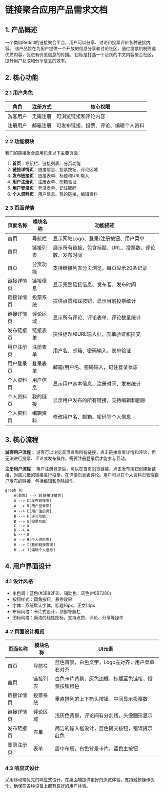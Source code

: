 # 链接聚合应用产品需求文档

## 1. 产品概述
一个类似Reddit的链接聚合平台，用户可以分享、讨论和投票评价各种链接内容。
该产品旨在为用户提供一个开放的信息分享和讨论社区，通过投票机制筛选优质内容，促进有价值信息的传播。
目标是打造一个活跃的中文内容聚合社区，提升用户获取和分享信息的效率。

## 2. 核心功能

### 2.1 用户角色
| 角色 | 注册方式 | 核心权限 |
|------|----------|----------|
| 游客用户 | 无需注册 | 可浏览链接和评论内容 |
| 注册用户 | 邮箱注册 | 可发布链接、投票、评论、编辑个人资料 |

### 2.2 功能模块
我们的链接聚合应用包含以下主要页面：
1. **首页**：导航栏、链接列表、分页功能
2. **链接详情页**：链接信息、投票按钮、评论区域
3. **发布链接页**：链接表单、标题和URL输入
4. **用户注册页**：注册表单、邮箱验证
5. **用户登录页**：登录表单、记住密码
6. **个人资料页**：用户信息、我的链接、编辑资料

### 2.3 页面详情
| 页面名称 | 模块名称 | 功能描述 |
|----------|----------|----------|
| 首页 | 导航栏 | 显示网站Logo、登录/注册按钮、用户菜单 |
| 首页 | 链接列表 | 展示所有链接，包含标题、URL、投票数、评论数、发布时间 |
| 首页 | 分页功能 | 支持链接列表分页浏览，每页显示20条记录 |
| 链接详情页 | 链接信息 | 显示完整链接信息、发布者、发布时间 |
| 链接详情页 | 投票系统 | 提供点赞和踩按钮，显示当前投票统计 |
| 链接详情页 | 评论区域 | 显示所有评论、评论表单、评论数量统计 |
| 发布链接页 | 链接表单 | 提供标题和URL输入框，表单验证和提交 |
| 用户注册页 | 注册表单 | 用户名、邮箱、密码输入，表单验证 |
| 用户登录页 | 登录表单 | 邮箱/用户名、密码输入，记住登录状态 |
| 个人资料页 | 用户信息 | 显示用户基本信息、注册时间、发布统计 |
| 个人资料页 | 我的链接 | 显示用户发布的所有链接，支持编辑和删除 |
| 个人资料页 | 编辑资料 | 修改用户名、邮箱、密码等个人信息 |

## 3. 核心流程

**游客用户流程：**
游客可以浏览首页查看所有链接，点击链接查看详情和评论，但无法进行投票、评论或发布操作。需要注册登录后才能参与互动。

**注册用户流程：**
用户注册登录后，可以在首页浏览链接，点击发布按钮创建新链接，对感兴趣的链接进行投票，在详情页发表评论。用户可以在个人资料页管理自己发布的链接，包括编辑和删除操作。

```mermaid
graph TD
    A[首页] --> B[链接详情页]
    A --> C[发布链接页]
    A --> D[用户登录页]
    A --> E[用户注册页]
    B --> F[评论功能]
    B --> G[投票功能]
    C --> A
    D --> A
    E --> D
    A --> H[个人资料页]
    H --> I[我的链接管理]
    H --> J[编辑个人信息]
```

## 4. 用户界面设计

### 4.1 设计风格
- 主色调：蓝色(#3B82F6)，辅助色：灰色(#6B7280)
- 按钮样式：圆角按钮，悬停效果
- 字体：系统默认字体，标题16px，正文14px
- 布局风格：卡片式设计，顶部导航栏
- 图标风格：简洁的线性图标，支持点赞、评论、分享等操作

### 4.2 页面设计概览
| 页面名称 | 模块名称 | UI元素 |
|----------|----------|--------|
| 首页 | 导航栏 | 蓝色背景，白色文字，Logo左对齐，用户菜单右对齐 |
| 首页 | 链接列表 | 白色卡片背景，灰色边框，标题蓝色链接，投票按钮橙色 |
| 链接详情页 | 投票系统 | 垂直排列的上下箭头按钮，中间显示投票数 |
| 链接详情页 | 评论区域 | 浅灰色背景，评论间有分割线，头像圆形显示 |
| 发布链接页 | 表单 | 简洁的输入框设计，蓝色提交按钮，错误提示红色 |
| 登录注册页 | 表单 | 居中布局，白色背景卡片，蓝色主按钮 |

### 4.3 响应式设计
采用移动端优先的响应式设计，在桌面端提供更好的浏览体验，支持触摸操作优化，确保在各种设备上都有良好的用户体验。
